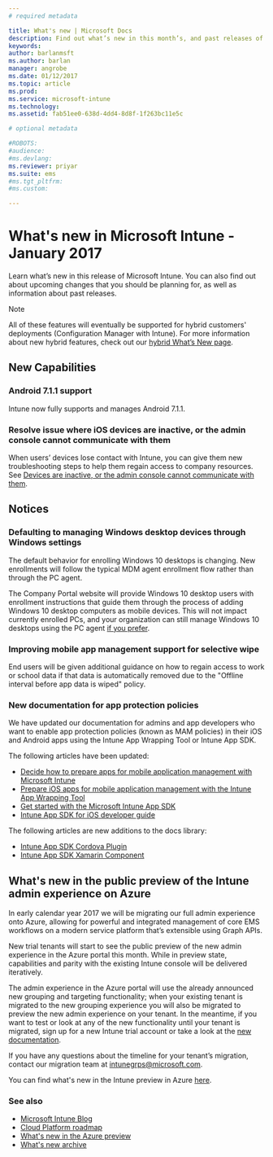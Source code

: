 ```yaml
---
# required metadata

title: What's new | Microsoft Docs
description: Find out what’s new in this month’s, and past releases of Microsoft Intune
keywords:
author: barlanmsft
ms.author: barlan
manager: angrobe
ms.date: 01/12/2017
ms.topic: article
ms.prod:
ms.service: microsoft-intune
ms.technology:
ms.assetid: fab51ee0-638d-4dd4-8d8f-1f263bc11e5c

# optional metadata

#ROBOTS:
#audience:
#ms.devlang:
ms.reviewer: priyar
ms.suite: ems
#ms.tgt_pltfrm:
#ms.custom:

---
```

# What's new in Microsoft Intune - January 2017
Learn what’s new in this release of Microsoft Intune. You can also find out about upcoming changes that you should be planning for, as well as information about past releases.

> [!Note]
> All of these features will eventually be supported for hybrid customers' deployments (Configuration Manager with Intune). For more information about new hybrid features, check out our [hybrid What’s New page](https://docs.microsoft.com/sccm/mdm/understand/whats-new-in-hybrid-mobile-device-management).

## New Capabilities

<!--### Actions for non-compliance <!--730266
_Actions for non-compliance_ is a new feature of compliance policies that lets you take action on devices that are out of compliance. You can specify single or multiple actions and specify the time period at which those actions must occur. For example, you can notify users of non-compliant devices immediately after the devices become non-compliant through email, or you can block non-compliant devices from accessing corporate resources after a 3-day grace period via Conditional Access.-->

<!--### In-console reports for MAM without enrollment <!--677961
New app protection reports have been added for both enrolled devices and devices that have not been enrolled. Find out more about how you can [monitor mobile app management policies with Intune here](https://docs.microsoft.com/intune/deploy-use/monitor-mobile-app-management-policies-with-microsoft-intune).-->

<!--### Conditional access for MAM with SharePoint Online <!--679339
You can block apps that are not supported by Intune mobile app management (MAM) policies from accessing SharePoint Online.  You can get started using Intune mobile app management in the Azure portal. Look for the __Conditional Access__ section in the __Settings__ blade which will include the option for SharePoint Online. This feature will ship separately from the rest of the service release. <!--Find out more about this new feature [here](https://docs.microsoft.com/intune/deploy-use/mam-ca-for-sharepoint-online).-->

### Android 7.1.1 support <!--694397-->
Intune now fully supports and manages Android 7.1.1.

### Resolve issue where iOS devices are inactive, or the admin console cannot communicate with them

When users’ devices lose contact with Intune, you can give them new troubleshooting steps to help them regain access to company resources. See [Devices are inactive, or the admin console cannot communicate with them](/intune/troubleshoot/troubleshoot-device-enrollment-in-intune#devices-are-inactive-or-the-admin-console-cannot-communicate-with-them).

## Notices

### Defaulting to managing Windows desktop devices through Windows settings <!--663050-->
The default behavior for enrolling Windows 10 desktops is changing. New enrollments will follow the typical MDM agent enrollment flow rather than through the PC agent.

The Company Portal website will provide Windows 10 desktop users with enrollment instructions that guide them through the process of adding Windows 10 desktop computers as mobile devices. This will not impact currently enrolled PCs, and your organization can still manage Windows 10 desktops using the PC agent [if you prefer](https://docs.microsoft.com/intune/deploy-use/set-up-windows-device-management-with-microsoft-intune).

<!--### Company Portal for iOS links open inside the app <!--665954
Links inside of the Company Portal app for iOS, including those to documentation and apps, will open directly in the Company Portal app using an in-app view of Safari. This update will ship separately from the service update in January.-->

### Improving mobile app management support for selective wipe <!--581242-->
End users will be given additional guidance on how to regain access to work or school data if that data is automatically removed due to the "Offline interval before app data is wiped" policy.<!--, or the removal of the Intune Company Portal on Android.-->

### New documentation for app protection policies <!--583398-->
We have updated our documentation for admins and app developers who want to enable app protection policies (known as MAM policies) in their iOS and Android apps using the Intune App Wrapping Tool or Intune App SDK.

The following articles have been updated:

* [Decide how to prepare apps for mobile application management with Microsoft Intune](https://docs.microsoft.com/intune/deploy-use/decide-how-to-prepare-apps-for-mobile-application-management-with-microsoft-intune)
* [Prepare iOS apps for mobile application management with the Intune App Wrapping Tool](https://docs.microsoft.com/intune/deploy-use/prepare-ios-apps-for-mobile-application-management-with-the-microsoft-intune-app-wrapping-tool)
* [Get started with the Microsoft Intune App SDK](https://docs.microsoft.com/intune/develop/intune-app-sdk-get-started)
* [Intune App SDK for iOS developer guide](https://docs.microsoft.com/intune/develop/intune-app-sdk-ios)

The following articles are new additions to the docs library:

* [Intune App SDK Cordova Plugin](https://docs.microsoft.com/intune/develop/intune-app-sdk-cordova)
* [Intune App SDK Xamarin Component](https://docs.microsoft.com/intune/develop/intune-app-sdk-xamarin)

<!--### Progress bar when launching the Company Portal on iOS <!--665978
The Company Portal for iOS is introducing a progress bar on the launch screen to provide the user with information about the loading processes that occur. There will be a phased rollout of the progress bar to replace the spinner. This means that some of your users will see the new progress bar while others will continue to see the spinner.-->

## What's new in the public preview of the Intune admin experience on Azure <!--736542-->

In early calendar year 2017 we will be migrating our full admin experience onto Azure, allowing for powerful and integrated management of core EMS workflows on a modern service platform that’s extensible using Graph APIs.

New trial tenants will start to see the public preview of the new admin experience in the Azure portal this month. While in preview state, capabilities and parity with the existing Intune console will be delivered iteratively.

The admin experience in the Azure portal will use the already announced new grouping and targeting functionality; when your existing tenant is migrated to the new grouping experience you will also be migrated to preview the new admin experience on your tenant. In the meantime, if you want to test or look at any of the new functionality until your tenant is migrated, sign up for a new Intune trial account or take a look at the [new documentation](https://docs.microsoft.com/intune-azure/introduction/what-is-microsoft-intune).

If you have any questions about the timeline for your tenant’s migration, contact our migration team at [intunegrps@microsoft.com](mailto:intunegrps@microsoft.com).

You can find what's new in the Intune preview in Azure [here](https://docs.microsoft.com/intune-azure/introduction/whats-new).

### See also
* [Microsoft Intune Blog](http://go.microsoft.com/fwlink/?LinkID=273882)
* [Cloud Platform roadmap](http://www.microsoft.com/en-us/server-cloud/roadmap/Indevelopment.aspx?TabIndex=0&dropValue=Intune)
* [What's new in the Azure preview](https://docs.microsoft.com/intune-azure/introduction/whats-new)
* [What's new archive](whats-new-archive.md)
